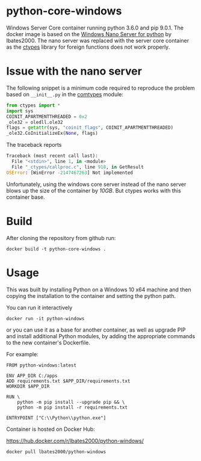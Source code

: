 # python-core-windows
Windows Server Core container running python 3.6.0 and pip 9.0.1. The docker image is based on the [Windows Nano Server for python](https://github.com/LBates2000/python-windows) by lbates2000. The nano server was replaced with the server core container as the [ctypes](https://docs.python.org/3/library/ctypes.html) library for foreign functions does not work properly.

# Issue with the nano server
The following snippet is a minimum code required to reproduce the problem based on `__init__.py` in the [comtypes](https://github.com/enthought/comtypes/blob/36e997b11cbfd9fe755b0dc58723eb915edcc393/comtypes/__init__.py#L156) module:
```py
from ctypes import *
import sys
COINIT_APARTMENTTHREADED = 0x2
_ole32 = oledll.ole32
flags = getattr(sys, "coinit_flags", COINIT_APARTMENTTHREADED)
_ole32.CoInitializeEx(None, flags)
```
The traceback reports
```py
Traceback (most recent call last):
  File "<stdin>", line 1, in <module>
  File "_ctypes/callproc.c", line 918, in GetResult
OSError: [WinError -2147467263] Not implemented
```

Unfortunately, using the windows core server instead of the nano server blows up the size of the container by *10GB*. But ctypes works with this container base.

# Build
After cloning the repository from github run:
```
docker build -t python-core-windows .
```


# Usage
This was built by installing Python on a Windows 10 x64 machine and then copying the installation to the container and setting the python path. 

You can run it interactively
```
docker run -it python-windows
```
or you can use it as a base for another container, as well as upgrade PIP and install additional Python modules, by adding the appropriate commands to the new container's Dockerfile.

For example:
```
FROM python-windows:latest

ENV APP_DIR C:/apps
ADD requirements.txt $APP_DIR/requirements.txt
WORKDIR $APP_DIR

RUN \
	python -m pip install --upgrade pip && \
	python -m pip install -r requirements.txt

ENTRYPOINT ["C:\\Python\\python.exe"]
```

Container is hosted on Docker Hub:

https://hub.docker.com/r/lbates2000/python-windows/

```
docker pull lbates2000/python-windows
```

